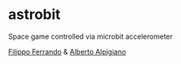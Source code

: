 # astrobit
Space game controlled via microbit accelerometer

[Filippo Ferrando](https://github.com/filippo-ferrando) &
[Alberto Alpigiano](https://github.com/AlbyAa03)
